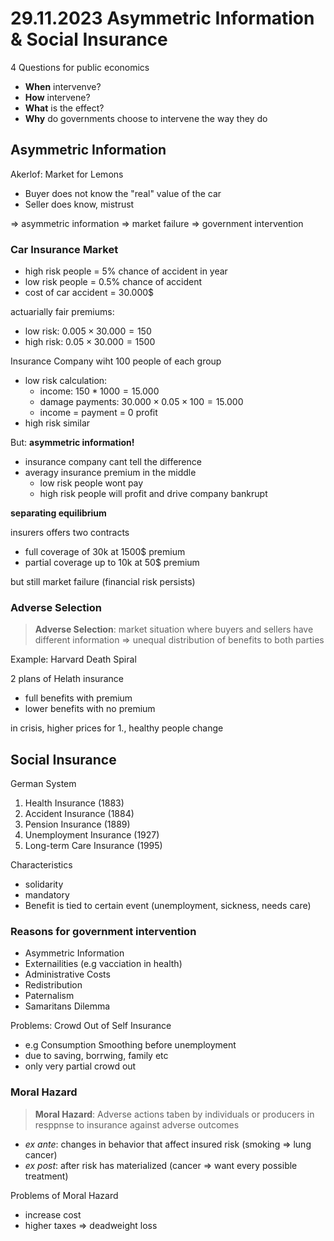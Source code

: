 # 29.11.2023 Asymmetric Information & Social Insurance

4 Questions for public economics

- **When** intervenve?
- **How** intervene?
- **What** is the effect?
- **Why** do governments choose to intervene the way they do

## Asymmetric Information

Akerlof: Market for Lemons

- Buyer does not know the "real" value of the car
- Seller does know, mistrust

=> asymmetric information => market failure => government intervention



### Car Insurance Market

- high risk people = 5% chance of accident in year
- low risk people = 0.5% chance of accident
- cost of car accident = 30.000$

actuarially fair premiums:

- low risk: $0.005 \times 30.000 = 150$
- high risk: $0.05 \times 30.000 = 1500$

Insurance Company wiht 100 people of each group

- low risk calculation:
    - income: $150*1000 = 15.000$
    - damage payments: $30.000 \times 0.05 \times 100 = 15.000$
    - income = payment = 0 profit
- high risk similar

But: **asymmetric information!** 

- insurance company cant tell the difference
- averagy insurance premium in the middle
    - low risk people wont pay
    - high risk people will profit and drive company bankrupt



**separating equilibrium**

insurers offers two contracts

- full coverage of 30k at 1500$ premium
- partial coverage up to 10k at 50$ premium

but still market failure (financial risk persists)



### Adverse Selection

> **Adverse Selection**: market situation where buyers and sellers have different information => unequal distribution of benefits to both parties

Example: Harvard Death Spiral

2 plans of Helath insurance

- full benefits with premium
- lower benefits with no premium

in crisis, higher prices for 1., healthy people change



## Social Insurance

German System

1. Health Insurance (1883)
2. Accident Insurance (1884)
3. Pension Insurance (1889)
4. Unemployment Insurance (1927)
5. Long-term Care Insurance (1995)

Characteristics 

- solidarity
- mandatory
- Benefit is tied to certain event (unemployment, sickness, needs care)



### Reasons for government intervention

- Asymmetric Information
- Externailities (e.g vacciation in health)
- Administrative Costs
- Redistribution
- Paternalism
- Samaritans Dilemma



Problems: Crowd Out of Self Insurance

- e.g Consumption Smoothing before unemployment
- due to saving, borrwing, family etc
- only very partial crowd out



### Moral Hazard

> **Moral Hazard**: Adverse actions taben by individuals or producers in resppnse to insurance against adverse outcomes

- *ex ante*: changes in behavior that affect insured risk (smoking => lung cancer)
- *ex post*: after risk has materialized (cancer => want every possible treatment)

Problems of Moral Hazard

- increase cost
- higher taxes => deadweight loss

